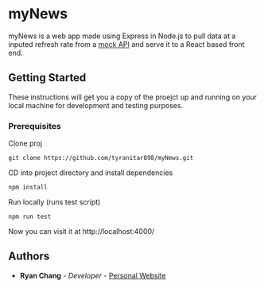 # myNews

myNews is a web app made using Express in Node.js to pull data at a inputed refresh rate from a [mock API](http://www.mocky.io/v2/5ed92b8d31000090b6c4ebd1) and serve it to a React based front end.

## Getting Started

These instructions will get you a copy of the proejct up and running on your local machine for development and testing purposes.

### Prerequisites

Clone proj

```
git clone https://github.com/tyranitar898/myNews.git
```

CD into project directory and install dependencies

```
npm install
```

Run locally (runs test script)

```
npm run test
```

Now you can visit it at http://localhost:4000/

## Authors

- **Ryan Chang** - _Developer_ - [Personal Website](https://tyranitar898.github.io/UofT/)
